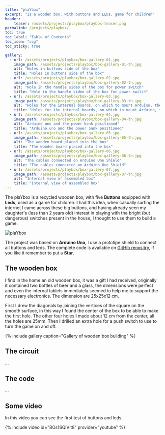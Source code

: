 ```yaml
---
title: "plaYbox"
excerpt: "Is a wooden box, with buttons and LEDs, game for children"
header: 
    teaser: /assets/projects/playbox/playbox-teaser.png
permalink: /projects/playbox/
toc: true
toc_label: "Table of Contents"
toc_icon: "cog"
toc_sticky: true

gallery:
  - url: /assets/projects/playbox/box-gallery-01.jpg
    image_path: /assets/projects/playbox/box-gallery-01-th.jpg
    alt: "Holes in buttons side of the box"
    title: "Holes in buttons side of the box"
  - url: /assets/projects/playbox/box-gallery-02.jpg
    image_path: /assets/projects/playbox/box-gallery-02-th.jpg
    alt: "Hole in the handle sideo of the box for power switch"
    title: "Hole in the handle sideo of the box for power switch"
  - url: /assets/projects/playbox/box-gallery-03.jpg
    image_path: /assets/projects/playbox/box-gallery-03-th.jpg
    alt: "Holes for the internal boards, on which to mount Arduino, the power bank and the holes for the passage of cables"
    title: "Holes for the internal boards, on which to mount Arduino, the power bank and the holes for the passage of cables"
  - url: /assets/projects/playbox/box-gallery-04.jpg
    image_path: /assets/projects/playbox/box-gallery-04-th.jpg
    alt: "Arduino uno and the power bank positioned"
    title: "Arduino uno and the power bank positioned"
  - url: /assets/projects/playbox/box-gallery-05.jpg
    image_path: /assets/projects/playbox/box-gallery-05-th.jpg
    alt: "The wooden board placed into the box"
    title: "The wooden board placed into the box"
  - url: /assets/projects/playbox/box-gallery-06.jpg
    image_path: /assets/projects/playbox/box-gallery-06-th.jpg
    alt: "The cables connected on Arduino Uno Shield"
    title: "The cables connected on Arduino Uno Shield"
  - url: /assets/projects/playbox/box-gallery-07.jpg
    image_path: /assets/projects/playbox/box-gallery-07-th.jpg
    alt: "Internal view of assembled box"
    title: "Internal view of assembled box"
---
```


The plaYbox is a recycled wooden box, with five **Buttons** equipped with **Leds**, used as a game for children.
I had this idea, when casually surfing the internet I came across these big buttons, and having already seen my daughter's (less than 2 years old) interest in playing with the bright (but dangerous) switches present in the house, I thought to use them to build a game.

![plaYbox](assets/projects/playbox/plaYbox.png)

The project was based on **Arduino Uno**, I use a prototipe shield to connect all buttons and leds. The complete code is available on [GitHib repositry](https://github.com/bobboteck/plaYbox), if you like it remember to put a **Star**.

## The wooden box

I find in the home an old wooden box, it was a gift I had received, originally it contained two bottles of beer and a glass, the dimensions were perfect and even the internal tablets immediately seemed to help me to support the necessary electronics. The dimension are 25x25x12 cm.

First I drew the diagonals by joining the vertices of the square on the smooth surface, in this way I found the center of the box to be able to make the first hole.
The other four holes I made about 12 cm from the center, all the holes are 25mm.
Then I drilled an extra hole for a push switch to use to turn the game on and off.

{% include gallery caption="Gallery of wooden box building" %}

## The circuit

...

## The code

...

## Some video

In this video you can see the first test of buttons and leds.

{% include video id="BOs1SQlVit8" provider="youtube" %}
